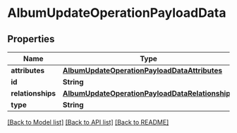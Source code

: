 # AlbumUpdateOperationPayloadData

## Properties
Name | Type | Description | Notes
------------ | ------------- | ------------- | -------------
**attributes** | [**AlbumUpdateOperationPayloadDataAttributes**](AlbumUpdateOperationPayloadDataAttributes.md) |  | 
**id** | **String** |  | 
**relationships** | [**AlbumUpdateOperationPayloadDataRelationships**](AlbumUpdateOperationPayloadDataRelationships.md) |  | [optional] 
**type** | **String** |  | 

[[Back to Model list]](../README.md#documentation-for-models) [[Back to API list]](../README.md#documentation-for-api-endpoints) [[Back to README]](../README.md)


